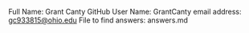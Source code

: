 Full Name: Grant Canty
GitHub User Name: GrantCanty
email address: gc933815@ohio.edu
File to find answers: answers.md